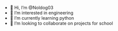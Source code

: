 - 👋 Hi, I’m @Noldog03
- 👀 I’m interested in engineering
- 🌱 I’m currently learning python
- 💞️ I’m looking to collaborate on projects for school

<!---
Noldog03/Noldog03 is a ✨ special ✨ repository because its `README.md` (this file) appears on your GitHub profile.
You can click the Preview link to take a look at your changes.
--->
